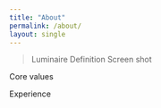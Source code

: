 ```yaml
---
title: "About"
permalink: /about/
layout: single
---
```


>Luminaire Definition Screen shot


Core values



Experience

